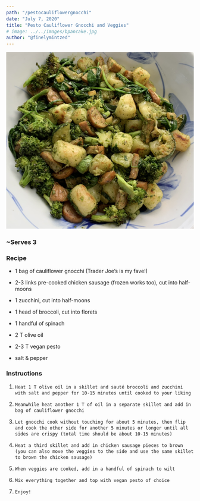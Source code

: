 ```yaml
---
path: "/pestocauliflowergnocchi"
date: "July 7, 2020"
title: "Pesto Cauliflower Gnocchi and Veggies" 
# image: ../../images/bpancake.jpg
author: "@finelymintzed"
---
```


![CauliflowerGnocchi](./pestognocchi.jpg)

### ~Serves 3

### Recipe 

* 1 bag of cauliflower gnocchi (Trader Joe’s is my fave!)

* 2-3 links pre-cooked chicken sausage (frozen works too), cut into half-moons

* 1 zucchini, cut into half-moons

* 1 head of broccoli, cut into florets

* 1 handful of spinach

* 2 T olive oil

* 2-3 T vegan pesto

* salt & pepper


### Instructions

1.     Heat 1 T olive oil in a skillet and sauté broccoli and zucchini with salt and pepper for 10-15 minutes until cooked to your liking

2.     Meanwhile heat another 1 T of oil in a separate skillet and add in bag of cauliflower gnocchi

3.     Let gnocchi cook without touching for about 5 minutes, then flip and cook the other side for another 5 minutes or longer until all sides are crispy (total time should be about 10-15 minutes)

4.     Heat a third skillet and add in chicken sausage pieces to brown (you can also move the veggies to the side and use the same skillet to brown the chicken sausage)

5.     When veggies are cooked, add in a handful of spinach to wilt

6.     Mix everything together and top with vegan pesto of choice

7.     Enjoy!

